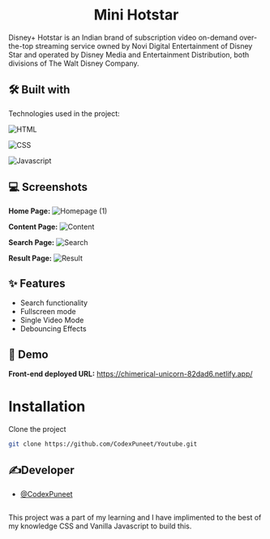

<h1 align="center" id="title">Mini Hotstar</h1>
Disney+ Hotstar is an Indian brand of subscription video on-demand over-the-top streaming service owned by Novi Digital Entertainment of Disney Star and operated by Disney Media and Entertainment Distribution, both divisions of The Walt Disney Company.


## 🛠 Built with 

Technologies used in the project:

![HTML](https://img.shields.io/badge/HTML-E34F26?style=for-the-badge&amp;logo=html5&logoColor=white)

![CSS](https://img.shields.io/badge/CSS-007ACC?&style=for-the-badge&logo=css3&logoColor=white)

![Javascript](https://img.shields.io/badge/JavaScript-323330?style=for-the-badge&amp;logo=javascript&amp;logoColor=F7DF1E)

## 💻 Screenshots

**Home Page:**
![Homepage (1)](https://user-images.githubusercontent.com/103636380/215870590-1d3f310c-4a07-4f97-b029-407c2a2a82d4.png)

**Content Page:**
![Content](https://user-images.githubusercontent.com/103636380/215870706-6b7a530a-47d6-435b-8c0a-5f7bd2485417.png)


**Search Page:**
![Search](https://user-images.githubusercontent.com/103636380/215870775-37119405-cb6a-4243-9ec0-d9ea5136895c.png)

**Result Page:**
![Result](https://user-images.githubusercontent.com/103636380/215870855-369808af-927a-427c-b8af-6ddc6207547c.png)


## ✨ Features 

- Search functionality
- Fullscreen mode
- Single Video Mode
- Debouncing Effects


## 🚀 Demo

**Front-end deployed URL:**
https://chimerical-unicorn-82dad6.netlify.app/

# Installation

Clone the project
```bash
git clone https://github.com/CodexPuneet/Youtube.git
```
## ✍Developer
- [@CodexPuneet](https://www.github.com/CodexPuneet)
##
This project was a part of my learning and I have implimented to the best of my knowledge CSS and Vanilla Javascript to build this.
       
